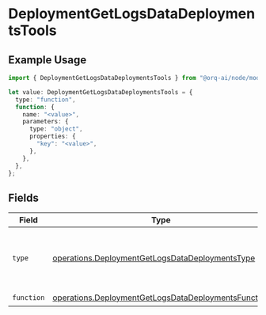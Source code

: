 # DeploymentGetLogsDataDeploymentsTools

## Example Usage

```typescript
import { DeploymentGetLogsDataDeploymentsTools } from "@orq-ai/node/models/operations";

let value: DeploymentGetLogsDataDeploymentsTools = {
  type: "function",
  function: {
    name: "<value>",
    parameters: {
      type: "object",
      properties: {
        "key": "<value>",
      },
    },
  },
};
```

## Fields

| Field                                                                                                                      | Type                                                                                                                       | Required                                                                                                                   | Description                                                                                                                |
| -------------------------------------------------------------------------------------------------------------------------- | -------------------------------------------------------------------------------------------------------------------------- | -------------------------------------------------------------------------------------------------------------------------- | -------------------------------------------------------------------------------------------------------------------------- |
| `type`                                                                                                                     | [operations.DeploymentGetLogsDataDeploymentsType](../../models/operations/deploymentgetlogsdatadeploymentstype.md)         | :heavy_check_mark:                                                                                                         | The type of the tool. Currently, only `function` is supported.                                                             |
| `function`                                                                                                                 | [operations.DeploymentGetLogsDataDeploymentsFunction](../../models/operations/deploymentgetlogsdatadeploymentsfunction.md) | :heavy_check_mark:                                                                                                         | N/A                                                                                                                        |